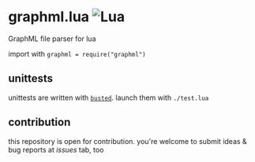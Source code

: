 # graphml.lua ![Lua](https://img.shields.io/badge/lua-%232C2D72.svg?style=for-the-badge&logo=lua&logoColor=white)

GraphML file parser for lua

import with `graphml = require("graphml")`

## unittests

unittests are written with [`busted`](https://github.com/lunarmodules/busted).
launch them with `./test.lua`

## contribution

this repository is open for contribution. you're welcome to submit ideas & bug
reports at *issues* tab, too


